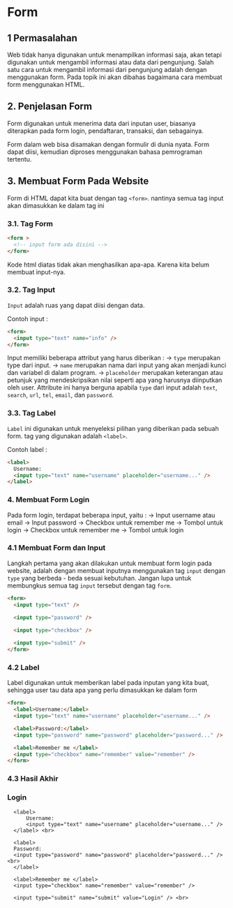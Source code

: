 # Form

## 1 Permasalahan

Web tidak hanya digunakan untuk menampilkan informasi saja, akan tetapi digunakan untuk mengambil informasi atau data dari pengunjung. Salah satu cara untuk mengambil informasi dari pengunjung adalah dengan menggunakan form. Pada topik ini akan dibahas bagaimana cara membuat form menggunakan HTML.

## 2. Penjelasan Form
Form digunakan untuk menerima data dari inputan user, biasanya diterapkan pada form login, pendaftaran, transaksi, dan sebagainya. 

Form dalam web bisa disamakan dengan formulir di dunia nyata. Form dapat diisi, kemudian diproses menggunakan bahasa pemrograman tertentu.

## 3. Membuat Form Pada Website 

Form di HTML dapat kita buat dengan tag `<form>`.
nantinya semua tag input akan dimasukkan ke dalam tag ini

### 3.1. Tag Form
```html
<form >
  <!-- input form ada disini -->
</form>
```
Kode html diatas tidak akan menghasilkan apa-apa. 
Karena kita belum membuat input-nya.

### 3.2. Tag Input

`Input` adalah ruas yang dapat diisi dengan data.

Contoh input :
```html
<form>
  <input type="text" name="info" />
</form>
```
Input memiliki beberapa attribut yang harus diberikan :
-> `type` merupakan type dari input.
-> `name` merupakan nama dari input yang akan menjadi kunci dan variabel di dalam program.
-> `placeholder` merupakan keterangan atau petunjuk yang mendeskripsikan nilai seperti apa yang harusnya diinputkan oleh user. Attribute ini hanya berguna apabila `type` dari input adalah `text`, `search`, `url`, `tel`, `email`, dan `password`.

### 3.3. Tag Label

`Label` ini digunakan untuk menyeleksi pilihan yang diberikan pada sebuah form.
tag yang digunakan adalah `<label>`.

Contoh label : 
```html
<label>
  Username:
  <input type="text" name="username" placeholder="username..." />
</label>
```

### 4. Membuat Form Login

Pada form login, terdapat beberapa input, yaitu : 
-> Input username atau email
-> Input password
-> Checkbox untuk remember me
-> Tombol untuk login
-> Checkbox untuk remember me
-> Tombol untuk login


### 4.1  Membuat Form dan Input

Langkah pertama yang akan dilakukan untuk membuat form login pada website, adalah dengan membuat inputnya menggunakan tag `input` dengan `type` yang berbeda - beda sesuai kebutuhan. Jangan lupa untuk membungkus semua tag `input` tersebut dengan tag `form`.

```html
<form>
  <input type="text" />
  
  <input type="password" />

  <input type="checkbox" />

  <input type="submit" />
</form>
```
### 4.2 Label
Label digunakan untuk memberikan label pada inputan yang kita buat, sehingga user tau data apa yang perlu dimasukkan ke dalam form

```html
<form>
  <label>Username:</label>
  <input type="text" name="username" placeholder="username..." />

  <label>Password:</label>
  <input type="password" name="password" placeholder="password..." />

  <label>Remember me </label>
  <input type="checkbox" name="remember" value="remember" />
</form>
```
### 4.3  Hasil Akhir

<!DOCTYPE html>
<html>

<head>
    <title>Form Login</title>
</head>

<body>
  <form>
      <h3>Login</h3>

      <label>
          Username:
          <input type="text" name="username" placeholder="username..." />
      </label> <br>

      <label>
      Password:
      <input type="password" name="password" placeholder="password..." /> <br>
      </label>

      <label>Remember me </label>
      <input type="checkbox" name="remember" value="remember" />

      <input type="submit" name="submit" value="Login" /> <br>

  </form>
</body>

</html>
